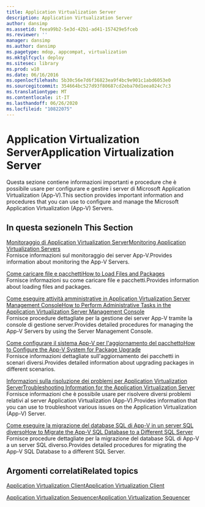```yaml
---
title: Application Virtualization Server
description: Application Virtualization Server
author: dansimp
ms.assetid: feea99b2-5e3d-42b1-ad41-157429e5fceb
ms.reviewer: ''
manager: dansimp
ms.author: dansimp
ms.pagetype: mdop, appcompat, virtualization
ms.mktglfcycl: deploy
ms.sitesec: library
ms.prod: w10
ms.date: 06/16/2016
ms.openlocfilehash: 5b30c56e7d6f36823ea9f4bc9e901c1abd6053e0
ms.sourcegitcommit: 354664bc527d93f80687cd2eba70d1eea024c7c3
ms.translationtype: MT
ms.contentlocale: it-IT
ms.lasthandoff: 06/26/2020
ms.locfileid: "10822075"
---
```

# <span data-ttu-id="b6132-103">Application Virtualization Server</span><span class="sxs-lookup"><span data-stu-id="b6132-103">Application Virtualization Server</span></span>


<span data-ttu-id="b6132-104">Questa sezione contiene informazioni importanti e procedure che è possibile usare per configurare e gestire i server di Microsoft Application Virtualization (App-V).</span><span class="sxs-lookup"><span data-stu-id="b6132-104">This section provides important information and procedures that you can use to configure and manage the Microsoft Application Virtualization (App-V) Servers.</span></span>

## <span data-ttu-id="b6132-105">In questa sezione</span><span class="sxs-lookup"><span data-stu-id="b6132-105">In This Section</span></span>


<a href="" id="monitoring-application-virtualization-servers"></a>[<span data-ttu-id="b6132-106">Monitoraggio di Application Virtualization Server</span><span class="sxs-lookup"><span data-stu-id="b6132-106">Monitoring Application Virtualization Servers</span></span>](monitoring-application-virtualization-servers.md)  
<span data-ttu-id="b6132-107">Fornisce informazioni sul monitoraggio dei server App-V.</span><span class="sxs-lookup"><span data-stu-id="b6132-107">Provides information about monitoring the App-V Servers.</span></span>

<a href="" id="how-to-load-files-and-packages"></a>[<span data-ttu-id="b6132-108">Come caricare file e pacchetti</span><span class="sxs-lookup"><span data-stu-id="b6132-108">How to Load Files and Packages</span></span>](how-to-load-files-and-packages.md)  
<span data-ttu-id="b6132-109">Fornisce informazioni su come caricare file e pacchetti.</span><span class="sxs-lookup"><span data-stu-id="b6132-109">Provides information about loading files and packages.</span></span>

<a href="" id="how-to-perform-administrative-tasks-in-the-application-virtualization-server-management-console"></a>[<span data-ttu-id="b6132-110">Come eseguire attività amministrative in Application Virtualization Server Management Console</span><span class="sxs-lookup"><span data-stu-id="b6132-110">How to Perform Administrative Tasks in the Application Virtualization Server Management Console</span></span>](how-to-perform-administrative-tasks-in-the-application-virtualization-server-management-console.md)  
<span data-ttu-id="b6132-111">Fornisce procedure dettagliate per la gestione dei server App-V tramite la console di gestione server.</span><span class="sxs-lookup"><span data-stu-id="b6132-111">Provides detailed procedures for managing the App-V Servers by using the Server Management Console.</span></span>

<a href="" id="how-to-configure-the-app-v-system-for-package-upgrade"></a>[<span data-ttu-id="b6132-112">Come configurare il sistema App-V per l'aggiornamento del pacchetto</span><span class="sxs-lookup"><span data-stu-id="b6132-112">How to Configure the App-V System for Package Upgrade</span></span>](how-to-configure-the-app-v-system-for-package-upgrade.md)  
<span data-ttu-id="b6132-113">Fornisce informazioni dettagliate sull'aggiornamento dei pacchetti in scenari diversi.</span><span class="sxs-lookup"><span data-stu-id="b6132-113">Provides detailed information about upgrading packages in different scenarios.</span></span>

<a href="" id="troubleshooting-information-for-the-application-virtualization-server"></a>[<span data-ttu-id="b6132-114">Informazioni sulla risoluzione dei problemi per Application Virtualization Server</span><span class="sxs-lookup"><span data-stu-id="b6132-114">Troubleshooting Information for the Application Virtualization Server</span></span>](troubleshooting-information-for-the-application-virtualization-server.md)  
<span data-ttu-id="b6132-115">Fornisce informazioni che è possibile usare per risolvere diversi problemi relativi al server Application Virtualization (App-V).</span><span class="sxs-lookup"><span data-stu-id="b6132-115">Provides information that you can use to troubleshoot various issues on the Application Virtualization (App-V) Server.</span></span>

<a href="" id="how-to-migrate-the-app-v-sql-database-to-a-different-sql-server"></a>[<span data-ttu-id="b6132-116">Come eseguire la migrazione del database SQL di App-V in un server SQL diverso</span><span class="sxs-lookup"><span data-stu-id="b6132-116">How to Migrate the App-V SQL Database to a Different SQL Server</span></span>](how-to-migrate-the-app-v-sql-database-to-a-different-sql-server.md)  
<span data-ttu-id="b6132-117">Fornisce procedure dettagliate per la migrazione del database SQL di App-V a un server SQL diverso.</span><span class="sxs-lookup"><span data-stu-id="b6132-117">Provides detailed procedures for migrating the App-V SQL Database to a different SQL Server.</span></span>

## <span data-ttu-id="b6132-118">Argomenti correlati</span><span class="sxs-lookup"><span data-stu-id="b6132-118">Related topics</span></span>


[<span data-ttu-id="b6132-119">Application Virtualization Client</span><span class="sxs-lookup"><span data-stu-id="b6132-119">Application Virtualization Client</span></span>](application-virtualization-client.md)

[<span data-ttu-id="b6132-120">Application Virtualization Sequencer</span><span class="sxs-lookup"><span data-stu-id="b6132-120">Application Virtualization Sequencer</span></span>](application-virtualization-sequencer.md)

 

 





